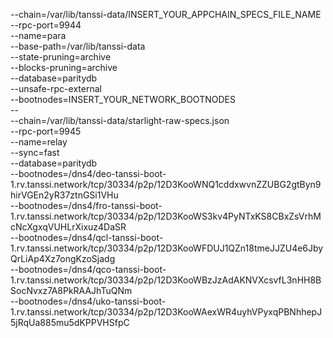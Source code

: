 --chain=/var/lib/tanssi-data/INSERT_YOUR_APPCHAIN_SPECS_FILE_NAME \
--rpc-port=9944 \
--name=para \
--base-path=/var/lib/tanssi-data \
--state-pruning=archive \
--blocks-pruning=archive \
--database=paritydb \
--unsafe-rpc-external \
--bootnodes=INSERT_YOUR_NETWORK_BOOTNODES \
-- \
--chain=/var/lib/tanssi-data/starlight-raw-specs.json \
--rpc-port=9945 \
--name=relay \
--sync=fast \
--database=paritydb \
--bootnodes=/dns4/deo-tanssi-boot-1.rv.tanssi.network/tcp/30334/p2p/12D3KooWNQ1cddxwvnZZUBG2gtByn9hirVGEn2yR37ztnGSi1VHu \
--bootnodes=/dns4/fro-tanssi-boot-1.rv.tanssi.network/tcp/30334/p2p/12D3KooWS3kv4PyNTxKS8CBxZsVrhMcNcXgxqVUHLrXixuz4DaSR \
--bootnodes=/dns4/qcl-tanssi-boot-1.rv.tanssi.network/tcp/30334/p2p/12D3KooWFDUJ1QZn18tmeJJZU4e6JbyQrLiAp4Xz7ongKzoSjadg \
--bootnodes=/dns4/qco-tanssi-boot-1.rv.tanssi.network/tcp/30334/p2p/12D3KooWBzJzAdAKNVXcsvfL3nHH8BSocNvxz7A8PkRAAJhTuQNm \
--bootnodes=/dns4/uko-tanssi-boot-1.rv.tanssi.network/tcp/30334/p2p/12D3KooWAexWR4uyhVPyxqPBNhhepJ5jRqUa885mu5dKPPVHSfpC
